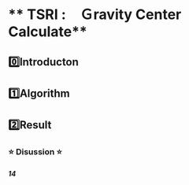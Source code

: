 # ** TSRI :　Ｇravity Center Calculate**  

## 0️⃣Introducton

## 1️⃣Algorithm

## 2️⃣Result

  
### ⭐ Disussion ⭐
##### 14
